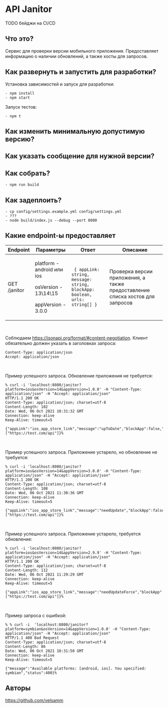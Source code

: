 # API Janitor

TODO бейджи на CI/CD

## Что это?

Сервис для проверки версии мобильного приложения.
Предоставляет информацию о наличии обновлений, а также хосты для запросов.

## Как развернуть и запустить для разработки?

Установка зависимостей и запуск для разработки:

    - npm install
    - npm start

Запуск тестов:

    - npm t

## Как изменить минимальную допустимую версию?

## Как указать сообщение для нужной версии?

## Как собрать?

    - npm run build

## Как задеплоить?

    - cp config/settings.example.yml config/settings.yml
    - ???
    - node build/index.js --debug --port 8080

## Какие endpoint-ы предоставляет

| Endpoint      |   Параметры      | Ответ   |Описание       |
| ------------- | -----------   | ------------- | --- |
| GET /janitor      | <p>platform  - android или ios</p><p>osVersion - 13\14\15</p><p>appVersion - 3.0.0</p> | `` { appLink: string, message: string, blockApp: boolean, urls: string[] }`` | Проверка версии приложения, а также предоставление списка хостов для запросов |

<br />


Соблюдаем https://jsonapi.org/format/#content-negotiation.
Клиент обязательно должен указать в заголовках запроса:

```
Content-Type: application/json
Accept: application/json
```

<br />

Пример успешного запроса. Обновление приложения не требуется:
```
% curl -i 'localhost:8080/janitor?platform=ios&osVersion=14&appVersion=1.0.0' -H "Content-Type: application/json" -H "Accept: application/json"
HTTP/1.1 200 OK
Content-Type: application/json; charset=utf-8
Content-Length: 102
Date: Wed, 06 Oct 2021 10:31:32 GMT
Connection: keep-alive
Keep-Alive: timeout=5

{"appLink":"ios_app_store_link","message":"upToDate","blockApp":false,"urls":["https://test.com/api"]}%
```
<br />

Пример успешного запроса. Приложение устарело, но обновление не требуется:
```
% curl -i 'localhost:8080/janitor?platform=ios&osVersion=14&appVersion=3.0.0' -H "Content-Type: application/json" -H "Accept: application/json"
HTTP/1.1 200 OK
Content-Type: application/json; charset=utf-8
Content-Length: 108
Date: Wed, 06 Oct 2021 11:30:36 GMT
Connection: keep-alive
Keep-Alive: timeout=5

{"appLink":"ios_app_store_link","message":"needUpdate","blockApp":false,"urls":["https://test.com/api"]}%
```
<br />

Пример успешного запроса. Приложение устарело, требуется обновление:
```
% curl -i 'localhost:8080/janitor?platform=ios&osVersion=14&appVersion=2.9.9' -H "Content-Type: application/json" -H "Accept: application/json"
HTTP/1.1 200 OK
Content-Type: application/json; charset=utf-8
Content-Length: 112
Date: Wed, 06 Oct 2021 11:29:29 GMT
Connection: keep-alive
Keep-Alive: timeout=5

{"appLink":"ios_app_store_link","message":"needUpdateForce","blockApp":true,"urls":["https://test.com/api"]}%
```
<br />

Пример запроса с ошибкой:
```
% % curl -i  'localhost:8080/janitor?platform=symbian&osVersion=14&appVersion=1.0.0' -H "Content-Type: application/json" -H "Accept: application/json"
HTTP/1.1 400 Bad Request
Content-Type: application/json; charset=utf-8
Content-Length: 86
Date: Wed, 06 Oct 2021 10:31:50 GMT
Connection: keep-alive
Keep-Alive: timeout=5

{"message":"Available platforms: [android, ios]. You specified: symbian","status":400}%
```

## Авторы

https://github.com/velsamm
